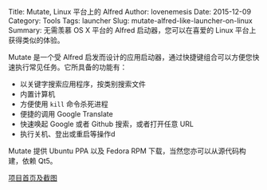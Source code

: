 Title: Mutate, Linux 平台上的 Alfred
Author: lovenemesis
Date: 2015-12-09
Category: Tools
Tags: launcher
Slug: mutate-alfred-like-launcher-on-linux
Summary: 无需羡慕 OS X 平台的 Alfred 启动器，您可以在喜爱的 Linux 平台上获得类似的体验。

Mutate 是一个受 Alfred 启发而设计的应用启动器，通过快捷键组合可以方便您快速执行常见任务。它所具备的功能有：

* 以关键字搜索应用程序，按类别搜索文件
* 内置计算机
* 方便使用 `kill` 命令杀死进程
* 便捷的调用 Google Translate
* 快速唤起 Google 或者 Github 搜索，或者打开任意 URL
* 执行关机、登出或重启等操作d

Mutate 提供 Ubuntu PPA 以及 Fedora RPM 下载，当然您亦可以从源代码构建，依赖 Qt5。

[项目首页及截图](https://github.com/qdore/Mutate)

